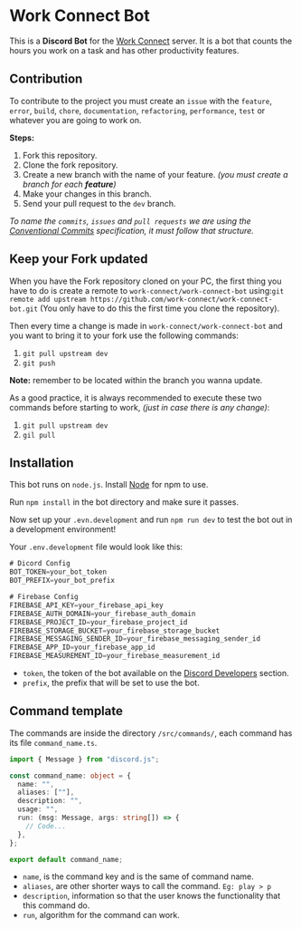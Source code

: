 # Work Connect Bot

This is a **Discord Bot** for the [Work Connect](https://discord.gg/fyGx7BZ) server. It is a bot that counts the hours you work on a task and has other productivity features.

## Contribution

To contribute to the project you must create an `issue` with the `feature`, `error`, `build`, `chore`, `documentation`, `refactoring`, `performance`, `test` or whatever you are going to work on.

**Steps:**

1. Fork this repository.
2. Clone the fork repository.
3. Create a new branch with the name of your feature. _(you must create a branch for each **feature**)_
4. Make your changes in this branch.
5. Send your pull request to the `dev` branch.

_To name the `commits`, `issues` and `pull requests` we are using the [Conventional Commits](https://www.conventionalcommits.org/) specification, it must follow that structure._

## Keep your Fork updated

When you have the Fork repository cloned on your PC, the first thing you have to do is create a remote to `work-connect/work-connect-bot` using:`git remote add upstream https://github.com/work-connect/work-connect-bot.git` (You only have to do this the first time you clone the repository).

Then every time a change is made in `work-connect/work-connect-bot` and you want to bring it to your fork use the following commands:

1. `git pull upstream dev`
2. `git push`

**Note:** remember to be located within the branch you wanna update.

As a good practice, it is always recommended to execute these two commands before starting to work, _(just in case there is any change)_:

1. `git pull upstream dev`
2. `gil pull`

## Installation

This bot runs on `node.js`. Install [Node](https://nodejs.org/) for npm to use.

Run `npm install` in the bot directory and make sure it passes.

Now set up your `.evn.development` and run `npm run dev` to test the bot out in a development environment!

Your `.env.development` file would look like this:

```js
# Dicord Config
BOT_TOKEN=your_bot_token
BOT_PREFIX=your_bot_prefix

# Firebase Config
FIREBASE_API_KEY=your_firebase_api_key
FIREBASE_AUTH_DOMAIN=your_firebase_auth_domain
FIREBASE_PROJECT_ID=your_firebase_project_id
FIREBASE_STORAGE_BUCKET=your_firebase_storage_bucket
FIREBASE_MESSAGING_SENDER_ID=your_firebase_messaging_sender_id
FIREBASE_APP_ID=your_firebase_app_id
FIREBASE_MEASUREMENT_ID=your_firebase_measurement_id
```

- `token`, the token of the bot available on the [Discord Developers](https://discord.com/developers/applications) section.
- `prefix`, the prefix that will be set to use the bot.

## Command template

The commands are inside the directory `/src/commands/`, each command has its file `command_name.ts`.

```ts
import { Message } from "discord.js";

const command_name: object = {
  name: "",
  aliases: [""],
  description: "",
  usage: "",
  run: (msg: Message, args: string[]) => {
    // Code...
  },
};

export default command_name;
```

- `name`, is the command key and is the same of command name.
- `aliases`, are other shorter ways to call the command. `Eg: play > p`
- `description`, information so that the user knows the functionality that this command do.
- `run`, algorithm for the command can work.

